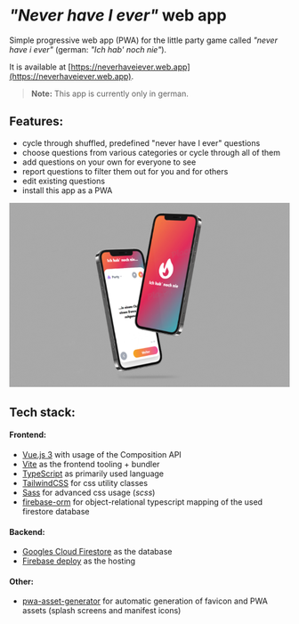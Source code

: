 # *"Never have I ever"* web app

Simple progressive web app (PWA) for the little party game called *"never have i ever"* (german: *"Ich hab' noch nie"*).

It is available at [https://neverhaveiever.web.app](https://neverhaveiever.web.app).

> **Note:** This app is currently only in german.

## Features:
- cycle through shuffled, predefined "never have I ever" questions
- choose questions from various categories or cycle through all of them
- add questions on your own for everyone to see
- report questions to filter them out for you and for others
- edit existing questions
- install this app as a PWA

![Alt-Text](./assets/iphone-mockup.png)

## Tech stack:
#### Frontend:
- [Vue.js 3](https://v3.vuejs.org/) with usage of the Composition API
- [Vite](https://vitejs.dev/) as the frontend tooling + bundler
- [TypeScript](https://www.typescriptlang.org/) as primarily used language
- [TailwindCSS](https://tailwindcss.com/) for css utility classes
- [Sass](https://sass-lang.com/) for advanced css usage (*scss*)
- [firebase-orm](https://github.com/yarivluts/firebase-orm) for object-relational typescript mapping of the used firestore database
  
#### Backend:
- [Googles Cloud Firestore](https://firebase.google.com/docs/firestore?hl=en) as the database
- [Firebase deploy](https://firebase.google.com/) as the hosting
  
#### Other:
- [pwa-asset-generator](https://github.com/onderceylan/pwa-asset-generator) for automatic generation of favicon and PWA assets (splash screens and manifest icons)
